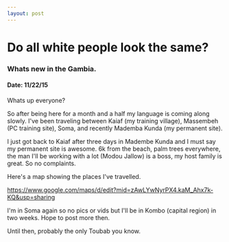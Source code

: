 ```yaml
---
layout: post
---
```

# Do all white people look the same?

### Whats new in the Gambia.

#### Date: 11/22/15

Whats up everyone?

So after being here for a month and a half my language is coming along slowly.
I've been traveling between Kaiaf (my training village), Massembeh (PC training site), Soma, and recently Mademba Kunda (my permanent site).

I just got back to Kaiaf after three days in Madembe Kunda and I must say my permanent site is awesome.
6k from the beach, palm trees everywhere, the man I'll be working with a lot (Modou Jallow) is a boss, my host family is great. So no complaints.

Here's a map showing the places I've travelled.

https://www.google.com/maps/d/edit?mid=zAwLYwNyrPX4.kaM_Ahx7k-KQ&usp=sharing

I'm in Soma again so no pics or vids but I'll be in Kombo (capital region) in two weeks.
Hope to post more then.


Until then, 
probably the only Toubab you know.
